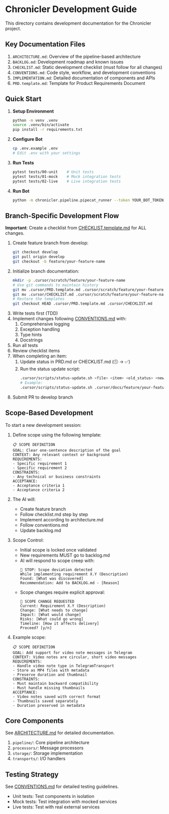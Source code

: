 # Chronicler Development Guide

This directory contains development documentation for the Chronicler project.

## Key Documentation Files

1. `ARCHITECTURE.md`: Overview of the pipeline-based architecture
2. `BACKLOG.md`: Development roadmap and known issues
3. `CHECKLIST.md`: Static development checklist (must follow for all changes)
4. `CONVENTIONS.md`: Code style, workflow, and development conventions
5. `IMPLEMENTATION.md`: Detailed documentation of components and APIs
6. `PRD.template.md`: Template for Product Requirements Document

## Quick Start

1. **Setup Environment**
   ```bash
   python -m venv .venv
   source .venv/bin/activate
   pip install -r requirements.txt
   ```

2. **Configure Bot**
   ```bash
   cp .env.example .env
   # Edit .env with your settings
   ```

3. **Run Tests**
   ```bash
   pytest tests/00-unit    # Unit tests
   pytest tests/01-mock    # Mock integration tests
   pytest tests/02-live    # Live integration tests
   ```

4. **Run Bot**
   ```bash
   python -m chronicler.pipeline.pipecat_runner --token YOUR_BOT_TOKEN --storage /path/to/storage
   ```

## Branch-Specific Development Flow

**Important**: Create a checklist from [CHECKLIST.template.md](.cursor/CHECKLIST.template.md) for ALL changes.

1. Create feature branch from develop:
   ```bash
   git checkout develop
   git pull origin develop
   git checkout -b feature/your-feature-name
   ```
2. Initialize branch documentation:
   ```bash
   mkdir -p .cursor/scratch/feature/your-feature-name
   # Use git commands to maintain history
   git mv .cursor/PRD.template.md .cursor/scratch/feature/your-feature-name/PRD.md
   git mv .cursor/CHECKLIST.md .cursor/scratch/feature/your-feature-name/CHECKLIST.md
   # Restore the templates
   git checkout HEAD .cursor/PRD.template.md .cursor/CHECKLIST.md
   ```
3. Write tests first (TDD)
4. Implement changes following [CONVENTIONS.md](CONVENTIONS.md) with:
   1. Comprehensive logging
   2. Exception handling
   3. Type hints
   4. Docstrings
5. Run all tests
6. Review checklist items
7. When completing an item:
   1. Update status in PRD.md or CHECKLIST.md (🕔 -> ✅)
   2. Run the status update script:
      ```bash
      .cursor/scripts/status-update.sh <file> <item> <old_status> <new_status> <description>
      # Example:
      .cursor/scripts/status-update.sh .cursor/docs/feature/your-feature/PRD.md "4.3.2" "🕔" "✅" "Add logging to core components"
      ```
8. Submit PR to develop branch

## Scope-Based Development

To start a new development session:

1. Define scope using the following template:
   ```
   📋 SCOPE DEFINITION
   GOAL: Clear one-sentence description of the goal
   CONTEXT: Any relevant context or background
   REQUIREMENTS:
   - Specific requirement 1
   - Specific requirement 2
   CONSTRAINTS:
   - Any technical or business constraints
   ACCEPTANCE:
   - Acceptance criteria 1
   - Acceptance criteria 2
   ```

2. The AI will:
   - Create feature branch
   - Follow checklist.md step by step
   - Implement according to architecture.md
   - Follow conventions.md
   - Update backlog.md

3. Scope Control:
   - Initial scope is locked once validated
   - New requirements MUST go to backlog.md
   - AI will respond to scope creep with:
     ```
     🛑 STOP: Scope deviation detected
     While implementing requirement X.Y (Description)
     Found: [What was discovered]
     Recommendation: Add to BACKLOG.md - [Reason]
     ```
   - Scope changes require explicit approval:
     ```
     🚨 SCOPE CHANGE REQUESTED
     Current: Requirement X.Y (Description)
     Change: [What needs to change]
     Impact: [What would change]
     Risks: [What could go wrong]
     Timeline: [How it affects delivery]
     Proceed? [y/n]
     ```

4. Example scope:
   ```
   📋 SCOPE DEFINITION
   GOAL: Add support for video note messages in Telegram
   CONTEXT: Video notes are circular, short video messages
   REQUIREMENTS:
   - Handle video note type in TelegramTransport
   - Store as MP4 files with metadata
   - Preserve duration and thumbnail
   CONSTRAINTS:
   - Must maintain backward compatibility
   - Must handle missing thumbnails
   ACCEPTANCE:
   - Video notes saved with correct format
   - Thumbnails saved separately
   - Duration preserved in metadata
   ```

## Core Components
See [ARCHITECTURE.md](ARCHITECTURE.md) for detailed documentation.

1. `pipeline/`: Core pipeline architecture
2. `processors/`: Message processors
3. `storage/`: Storage implementation
4. `transports/`: I/O handlers

## Testing Strategy
See [CONVENTIONS.md](CONVENTIONS.md) for detailed testing guidelines.

- Unit tests: Test components in isolation
- Mock tests: Test integration with mocked services
- Live tests: Test with real external services